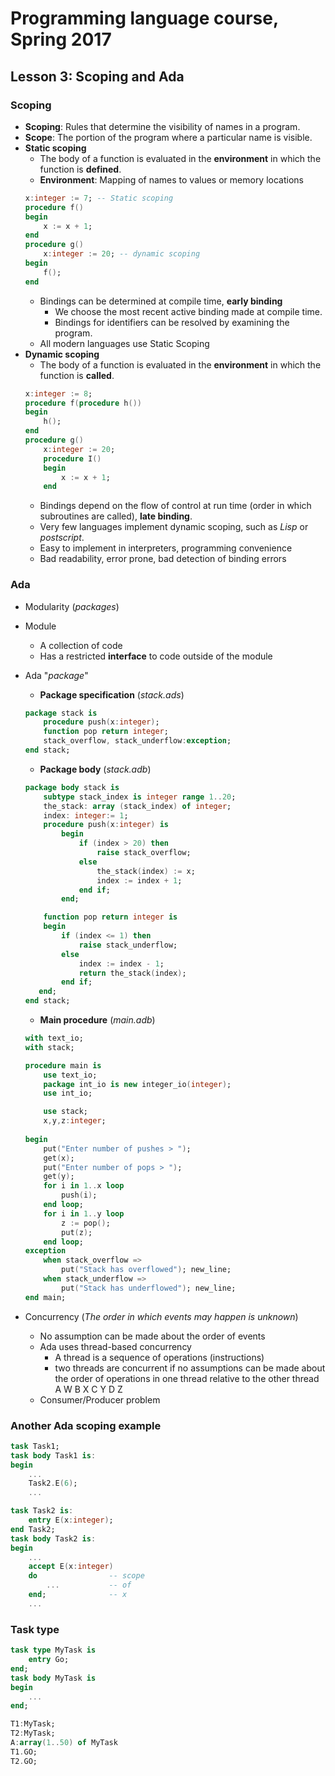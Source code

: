 # Programming language course, Spring 2017

## Lesson 3: Scoping and Ada

### Scoping
- **Scoping**: Rules that determine the visibility of names in a program.
- **Scope**: The portion of the program where a particular name is visible.
- **Static scoping**
    - The body of a function is evaluated in the **environment** 
    in which the function is **defined**.
	- **Environment**: Mapping of names to values or memory locations
	```ada
	x:integer := 7; -- Static scoping
	procedure f()
	begin
		x := x + 1;
	end
	procedure g()
		x:integer := 20; -- dynamic scoping
	begin
		f();
	end
	```
    - Bindings can be determined at compile time, **early binding**
        - We choose the most recent active binding made at compile time.
        - Bindings for identifiers can be resolved by examining the program.
    - All modern languages use Static Scoping
- **Dynamic scoping**
    - The body of a function is evaluated in the **environment** 
    in which the function is **called**.
    ```ada
    x:integer := 8;
    procedure f(procedure h())
    begin
        h();
    end
    procedure g()
        x:integer := 20;
        procedure I()
        begin
            x := x + 1;
        end
    ```
    - Bindings depend on the flow of control at run time (order in which subroutines are called), **late binding**.
    - Very few languages implement dynamic scoping, such as *Lisp* or *postscript*.
    - Easy to implement in interpreters, programming convenience
    - Bad readability, error prone, bad detection of binding errors

### Ada
- Modularity (*packages*)
- Module
	- A collection of code
	- Has a restricted **interface** to code outside of the module
- Ada "*package*"
	- **Package specification** (*stack.ads*)
    
	```ada
	package stack is
        procedure push(x:integer);
        function pop return integer;
        stack_overflow, stack_underflow:exception;
	end stack;
	```
	- **Package body** (*stack.adb*)
    
    ```ada
    package body stack is
        subtype stack_index is integer range 1..20;
        the_stack: array (stack_index) of integer;
        index: integer:= 1;
        procedure push(x:integer) is
            begin
                if (index > 20) then
                    raise stack_overflow;
                else
                    the_stack(index) := x;
                    index := index + 1;
                end if;
            end;

        function pop return integer is
        begin
            if (index <= 1) then
                raise stack_underflow;
            else
                index := index - 1;
                return the_stack(index);
            end if;
       end;
    end stack;
	```
	- **Main procedure** (*main.adb*)
    
	```ada
	with text_io;
	with stack;
	
	procedure main is
        use text_io;
        package int_io is new integer_io(integer);
        use int_io;

        use stack;
        x,y,z:integer;
	  
	begin
        put("Enter number of pushes > ");
        get(x);
        put("Enter number of pops > ");
        get(y);
        for i in 1..x loop
            push(i);
        end loop;
        for i in 1..y loop
            z := pop();
            put(z);
        end loop;
	exception
        when stack_overflow =>
            put("Stack has overflowed"); new_line;
        when stack_underflow =>
            put("Stack has underflowed"); new_line;
	end main;
	```
- Concurrency (*The order in which events may happen is unknown*)
	- No assumption can be made about the order of events
	- Ada uses thread-based concurrency
		- A thread is a sequence of operations (instructions)
		- two threads are concurrent if no assumptions can be made 
		  about the order of operations in one thread relative to the other thread
		  A		W
		  B		X
		  C		Y
		  D		Z
	- Consumer/Producer problem
    
### Another Ada scoping example
```ada
task Task1;
task body Task1 is:
begin
    ...
    Task2.E(6);
    ...

task Task2 is:
    entry E(x:integer);
end Task2;
task body Task2 is:
begin
    ...
    accept E(x:integer)
    do                -- scope
        ...           -- of
    end;              -- x
    ...
```

### Task type
```ada
task type MyTask is
    entry Go;
end;
task body MyTask is
begin
    ...
end;

T1:MyTask;
T2:MyTask;
A:array(1..50) of MyTask
T1.GO;
T2.GO;
```